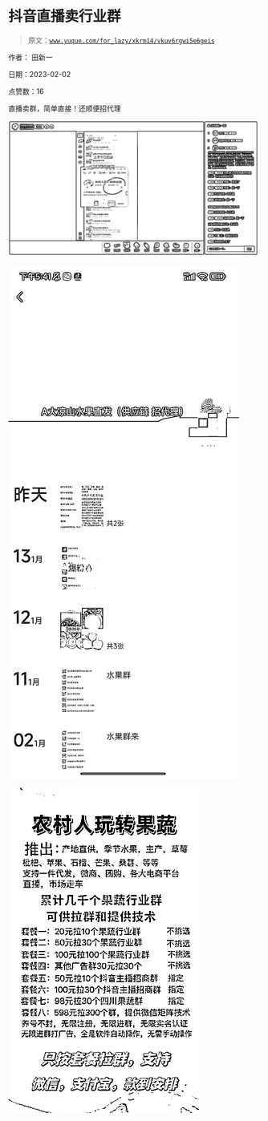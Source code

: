 # 抖音直播卖行业群

> 原文：[`www.yuque.com/for_lazy/xkrm14/vkuv6rgwi5e6geis`](https://www.yuque.com/for_lazy/xkrm14/vkuv6rgwi5e6geis)

作者： 田新一 

日期：2023-02-02 

点赞数：16 

直播卖群，简单直接！还顺便招代理 

![](img/996d88a377df32e5f3832a4cd34ed01e.png) 

![](img/9873a0b44c0f87a6f6af5591eacfd008.png) 

![](img/82b231b923f4f0c939a58fd1bc95dd42.png) 

